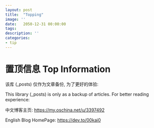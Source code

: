 ```yaml
---
layout: post
title:  "Topping"
image: ''
date:   2050-12-31 00:00:00
tags:
description: ''
categories:
- tip
---
```


# 置顶信息 Top Information

该库 (_posts) 仅作为文章备份, 为了更好的体验:

This library (_posts) is only as a backup of articles. For better reading experience:

中文博客主页: https://my.oschina.net/u/3397492

English Blog HomePage: https://dev.to/00kai0
